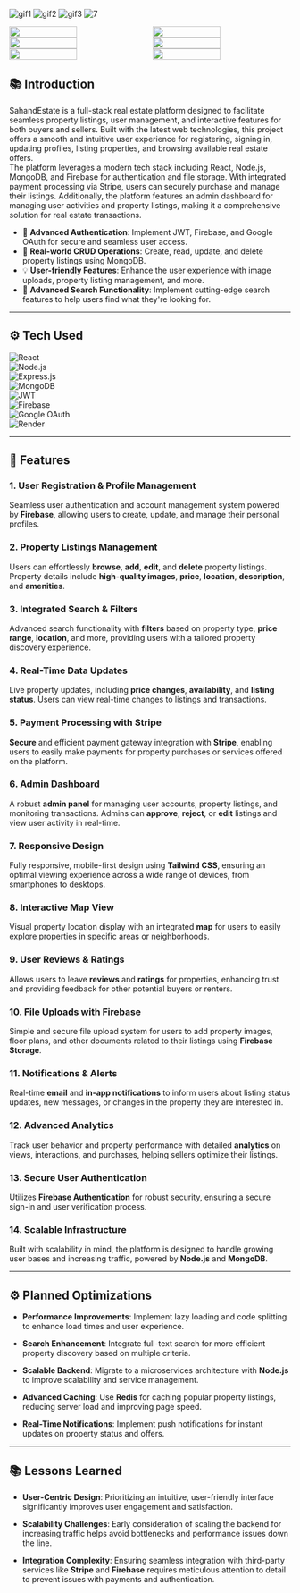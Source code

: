 ![gif1](https://github.com/user-attachments/assets/e365dfaf-8f33-45cc-bb8c-bc24da285f2f)
![gif2](https://github.com/user-attachments/assets/b25f9d72-e19c-453a-9e40-d23e065744c4)
![gif3](https://github.com/user-attachments/assets/3200a425-807d-41d0-884a-42c8aab1d4a1)
![7](https://github.com/user-attachments/assets/9aea9fe5-4599-4852-b39e-aa100808e76d)

<div style="display: flex; justify-content: space-between;">
  <img src="https://github.com/user-attachments/assets/f63d5826-0982-4fc8-8c7f-dce63b6f6fa9" width="49%" />
  <img src="https://github.com/user-attachments/assets/5be32119-f777-4fb1-8909-ad5ab5e78a50" width="49%" />
</div>
<div style="display: flex; justify-content: space-between;">
  <img src="https://github.com/user-attachments/assets/edf37940-e03b-47ff-8ef0-0b08c0c61858" width="49%" />
  <img src="https://github.com/user-attachments/assets/a80f170f-4470-400a-9d46-967eecceb2d6" width="49%" />
</div>
<div style="display: flex; justify-content: space-between;">
  <img src="https://github.com/user-attachments/assets/e4a0de6c-81dd-4739-ac8b-32b6de7ff454" width="49%" />
  <img src="https://github.com/user-attachments/assets/f67eb811-968a-4c29-b1ed-4383b22283bc" width="49%" />
</div>

## 📚 Introduction

SahandEstate is a full-stack real estate platform designed to facilitate seamless property listings, user management, and interactive features for both buyers and sellers. Built with the latest web technologies, this project offers a smooth and intuitive user experience for registering, signing in, updating profiles, listing properties, and browsing available real estate offers.  
The platform leverages a modern tech stack including React, Node.js, MongoDB, and Firebase for authentication and file storage. With integrated payment processing via Stripe, users can securely purchase and manage their listings. Additionally, the platform features an admin dashboard for managing user activities and property listings, making it a comprehensive solution for real estate transactions.

- 🔑 **Advanced Authentication**: Implement JWT, Firebase, and Google OAuth for secure and seamless user access.  
- 🏡 **Real-world CRUD Operations**: Create, read, update, and delete property listings using MongoDB.  
- 💡 **User-friendly Features**: Enhance the user experience with image uploads, property listing management, and more.  
- 🚀 **Advanced Search Functionality**: Implement cutting-edge search features to help users find what they're looking for.  

---

## ⚙️ Tech Used

![React](https://img.shields.io/badge/React-61DAFB?style=for-the-badge&logo=react&logoColor=black)  
![Node.js](https://img.shields.io/badge/Node.js-339933?style=for-the-badge&logo=node.js&logoColor=white)  
![Express.js](https://img.shields.io/badge/Express.js-lightgrey?style=for-the-badge&logo=express&logoColor=black)  
![MongoDB](https://img.shields.io/badge/MongoDB-47A248?style=for-the-badge&logo=mongodb&logoColor=white)  
![JWT](https://img.shields.io/badge/JWT-FF6F00?style=for-the-badge&logo=JSON%20web%20tokens&logoColor=black)  
![Firebase](https://img.shields.io/badge/Firebase-FFCA28?style=for-the-badge&logo=firebase&logoColor=black)  
![Google OAuth](https://img.shields.io/badge/Google%20OAuth-0F9D58?style=for-the-badge&logo=google&logoColor=white)  
![Render](https://img.shields.io/badge/Render-1F7FB6?style=for-the-badge&logo=render&logoColor=white)



---

## 🔋 Features

### 1. **User Registration & Profile Management**  
Seamless user authentication and account management system powered by **Firebase**, allowing users to create, update, and manage their personal profiles.

### 2. **Property Listings Management**  
Users can effortlessly **browse**, **add**, **edit**, and **delete** property listings. Property details include **high-quality images**, **price**, **location**, **description**, and **amenities**.

### 3. **Integrated Search & Filters**  
Advanced search functionality with **filters** based on property type, **price range**, **location**, and more, providing users with a tailored property discovery experience.

### 4. **Real-Time Data Updates**  
Live property updates, including **price changes**, **availability**, and **listing status**. Users can view real-time changes to listings and transactions.

### 5. **Payment Processing with Stripe**  
**Secure** and efficient payment gateway integration with **Stripe**, enabling users to easily make payments for property purchases or services offered on the platform.

### 6. **Admin Dashboard**  
A robust **admin panel** for managing user accounts, property listings, and monitoring transactions. Admins can **approve**, **reject**, or **edit** listings and view user activity in real-time.

### 7. **Responsive Design**  
Fully responsive, mobile-first design using **Tailwind CSS**, ensuring an optimal viewing experience across a wide range of devices, from smartphones to desktops.

### 8. **Interactive Map View**  
Visual property location display with an integrated **map** for users to easily explore properties in specific areas or neighborhoods.

### 9. **User Reviews & Ratings**  
Allows users to leave **reviews** and **ratings** for properties, enhancing trust and providing feedback for other potential buyers or renters.

### 10. **File Uploads with Firebase**  
Simple and secure file upload system for users to add property images, floor plans, and other documents related to their listings using **Firebase Storage**.

### 11. **Notifications & Alerts**  
Real-time **email** and **in-app notifications** to inform users about listing status updates, new messages, or changes in the property they are interested in.

### 12. **Advanced Analytics**  
Track user behavior and property performance with detailed **analytics** on views, interactions, and purchases, helping sellers optimize their listings.

### 13. **Secure User Authentication**  
Utilizes **Firebase Authentication** for robust security, ensuring a secure sign-in and user verification process.

### 14. **Scalable Infrastructure**  
Built with scalability in mind, the platform is designed to handle growing user bases and increasing traffic, powered by **Node.js** and **MongoDB**.

---

## ⚙️ Planned Optimizations

- **Performance Improvements**: Implement lazy loading and code splitting to enhance load times and user experience.

- **Search Enhancement**: Integrate full-text search for more efficient property discovery based on multiple criteria.

- **Scalable Backend**: Migrate to a microservices architecture with **Node.js** to improve scalability and service management.

- **Advanced Caching**: Use **Redis** for caching popular property listings, reducing server load and improving page speed.

- **Real-Time Notifications**: Implement push notifications for instant updates on property status and offers.

---

## 📚 Lessons Learned


- **User-Centric Design**: Prioritizing an intuitive, user-friendly interface significantly improves user engagement and satisfaction.

- **Scalability Challenges**: Early consideration of scaling the backend for increasing traffic helps avoid bottlenecks and performance issues down the line.

- **Integration Complexity**: Ensuring seamless integration with third-party services like **Stripe** and **Firebase** requires meticulous attention to detail to prevent issues with payments and authentication.
